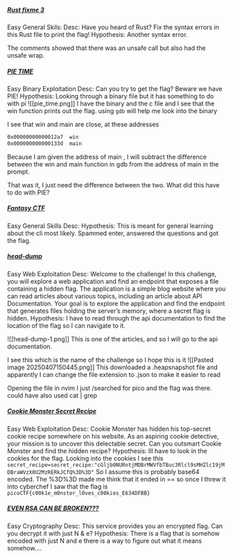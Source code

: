 ##### [Rust fixme 3](https://play.picoctf.org/practice/challenge/463?difficulty=1&page=1)
Easy
General Skils:
Desc: Have you heard of Rust? Fix the syntax errors in this Rust file to print the flag!
Hypothesis: Another syntax error.

The comments showed that there was an unsafe call but also had the unsafe wrap.

##### [PIE TIME](https://play.picoctf.org/practice/challenge/490?difficulty=1&page=1)
Easy
Binary Exploitation
Desc: Can you try to get the flag? Beware we have PIE!
Hypothesis: Looking through a binary file but it has something to do with pi
![[pie_time.png]]
I have the binary and the c file and I see that the win function prints out the flag.
using `gdb` will help me look into the binary

I see that win and main are close, at these addresses
```asm
0x00000000000012a7  win
0x000000000000133d  main
```
Because I am given the address of main , I will subtract the difference between the win and main function in gdb from the address of main in the prompt.

That was it, I just need the difference between the two.
What did this have to do with PIE? 

##### [Fantasy CTF]()
Easy
General Skills
Desc: 
Hypothesis: This is meant for general learning about the cli most likely.
Spammed enter, answered the questions and got the flag.

##### [head-dump](https://play.picoctf.org/practice/challenge/476?difficulty=1&page=1)
Easy
Web Exploitation
Desc: Welcome to the challenge! In this challenge, you will explore a web application and find an endpoint that exposes a file containing a hidden flag. The application is a simple blog website where you can read articles about various topics, including an article about API Documentation. Your goal is to explore the application and find the endpoint that generates files holding the server’s memory, where a secret flag is hidden.
Hypothesis: I have to read through the api documentation to find the location of the flag so I can navigate to it.

![[head-dump-1.png]]
This is one of the articles, and so I will go to the api documentation.

I see this which is the name of the challenge so I hope this is it
![[Pasted image 20250407150445.png]]
This downloaded a .heapsnapshot file and apparently I can change the file extension to .json to make it easier to read

Opening the file in nvim I just /searched for pico and the flag was there. could have also used cat | grep 

##### [Cookie Monster Secret Recipe]()
Easy
Web Exploitation
Desc: Cookie Monster has hidden his top-secret cookie recipe somewhere on his website. As an aspiring cookie detective, your mission is to uncover this delectable secret. Can you outsmart Cookie Monster and find the hidden recipe?
Hypothesis: Ill have to look in the cookies for the flag.
Looking into the cookies I see this `secret_recipe=secret_recipe:"cGljb0NURntjMDBrMWVfbTBuc3Rlcl9sMHZlc19jMDBraWVzX0U2MzRERkJCfQ%3D%3D"`
So I assume this is probably base64 encoded.
The %3D%3D made me think that it ended in == so once I threw it into cyberchef I saw that the flag is `picoCTF{c00k1e_m0nster_l0ves_c00kies_E634DFBB}`

##### [EVEN RSA CAN BE BROKEN???](https://play.picoctf.org/practice/challenge/470?difficulty=1&page=1)
Easy
Cryptography
Desc: This service provides you an encrypted flag. Can you decrypt it with just N & e?
Hypothesis: There is a flag that is somehow encoded with just N and e there is a way to figure out what it means somehow....

